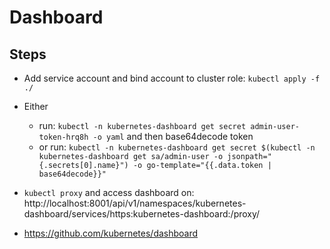 # Dashboard

## Steps

* Add service account and bind account to cluster role: `kubectl apply -f ./`

* Either
  - run: `kubectl -n kubernetes-dashboard get secret admin-user-token-hrq8h -o yaml` and then base64decode token
  - or run:
  `kubectl -n kubernetes-dashboard get secret $(kubectl -n kubernetes-dashboard get sa/admin-user -o jsonpath="{.secrets[0].name}") -o go-template="{{.data.token | base64decode}}"`

* `kubectl proxy` and access dashboard on: 
http://localhost:8001/api/v1/namespaces/kubernetes-dashboard/services/https:kubernetes-dashboard:/proxy/

* https://github.com/kubernetes/dashboard